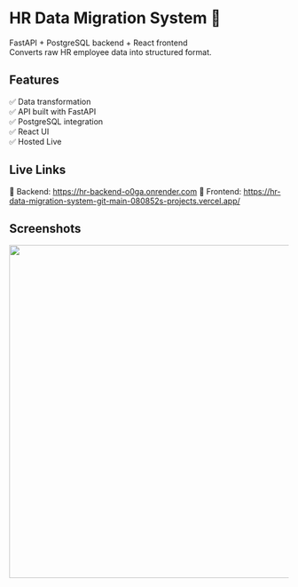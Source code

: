 # HR Data Migration System 🧠

FastAPI + PostgreSQL backend + React frontend  
Converts raw HR employee data into structured format.

## Features
✅ Data transformation  
✅ API built with FastAPI  
✅ PostgreSQL integration  
✅ React UI  
✅ Hosted Live

## Live Links
🔗 Backend: https://hr-backend-o0ga.onrender.com
🔗 Frontend: https://hr-data-migration-system-git-main-080852s-projects.vercel.app/

## Screenshots
<img src="./screenshots/dashboard.png" width="600" />

